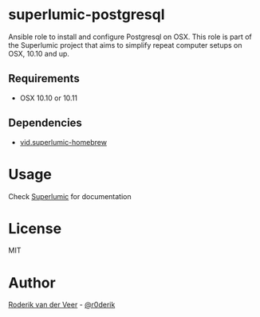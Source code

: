 # superlumic-postgresql

Ansible role to install and configure Postgresql on OSX. This role is part of the Superlumic project that aims to simplify repeat computer setups on OSX, 10.10 and up.

## Requirements

* OSX 10.10 or 10.11

## Dependencies

* [vid.superlumic-homebrew](https://github.com/superlumic/ansible-role-homebrew)

# Usage

Check [Superlumic](https://github.com/superlumic/superlumic) for documentation

# License

MIT

# Author

[Roderik van der Veer](mailto:roderik@superlumic.com) - [@r0derik](https://twitter.com/r0derik)
